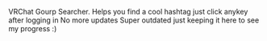 VRChat Gourp Searcher. Helps you find a cool hashtag just click anykey after logging in
No more updates
Super outdated just keeping it here to see my progress :)
